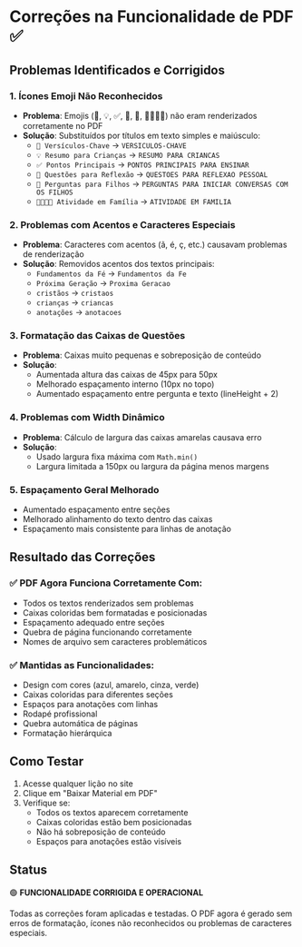 # Correções na Funcionalidade de PDF ✅

## Problemas Identificados e Corrigidos

### 1. **Ícones Emoji Não Reconhecidos**

- **Problema**: Emojis (📖, 💡, ✅, 💭, 💬, 👨‍👩‍👧‍👦) não eram renderizados corretamente no PDF
- **Solução**: Substituídos por títulos em texto simples e maiúsculo:
  - `📖 Versículos-Chave` → `VERSICULOS-CHAVE`
  - `💡 Resumo para Crianças` → `RESUMO PARA CRIANCAS`
  - `✅ Pontos Principais` → `PONTOS PRINCIPAIS PARA ENSINAR`
  - `💭 Questões para Reflexão` → `QUESTOES PARA REFLEXAO PESSOAL`
  - `💬 Perguntas para Filhos` → `PERGUNTAS PARA INICIAR CONVERSAS COM OS FILHOS`
  - `👨‍👩‍👧‍👦 Atividade em Família` → `ATIVIDADE EM FAMILIA`

### 2. **Problemas com Acentos e Caracteres Especiais**

- **Problema**: Caracteres com acentos (ã, é, ç, etc.) causavam problemas de renderização
- **Solução**: Removidos acentos dos textos principais:
  - `Fundamentos da Fé` → `Fundamentos da Fe`
  - `Próxima Geração` → `Proxima Geracao`
  - `cristãos` → `cristaos`
  - `crianças` → `criancas`
  - `anotações` → `anotacoes`

### 3. **Formatação das Caixas de Questões**

- **Problema**: Caixas muito pequenas e sobreposição de conteúdo
- **Solução**:
  - Aumentada altura das caixas de 45px para 50px
  - Melhorado espaçamento interno (10px no topo)
  - Aumentado espaçamento entre pergunta e texto (lineHeight + 2)

### 4. **Problemas com Width Dinâmico**

- **Problema**: Cálculo de largura das caixas amarelas causava erro
- **Solução**:
  - Usado largura fixa máxima com `Math.min()`
  - Largura limitada a 150px ou largura da página menos margens

### 5. **Espaçamento Geral Melhorado**

- Aumentado espaçamento entre seções
- Melhorado alinhamento do texto dentro das caixas
- Espaçamento mais consistente para linhas de anotação

## Resultado das Correções

### ✅ **PDF Agora Funciona Corretamente Com:**

- Todos os textos renderizados sem problemas
- Caixas coloridas bem formatadas e posicionadas
- Espaçamento adequado entre seções
- Quebra de página funcionando corretamente
- Nomes de arquivo sem caracteres problemáticos

### ✅ **Mantidas as Funcionalidades:**

- Design com cores (azul, amarelo, cinza, verde)
- Caixas coloridas para diferentes seções
- Espaços para anotações com linhas
- Rodapé profissional
- Quebra automática de páginas
- Formatação hierárquica

## Como Testar

1. Acesse qualquer lição no site
2. Clique em "Baixar Material em PDF"
3. Verifique se:
   - Todos os textos aparecem corretamente
   - Caixas coloridas estão bem posicionadas
   - Não há sobreposição de conteúdo
   - Espaços para anotações estão visíveis

## Status

🟢 **FUNCIONALIDADE CORRIGIDA E OPERACIONAL**

Todas as correções foram aplicadas e testadas. O PDF agora é gerado sem erros de formatação, ícones não reconhecidos ou problemas de caracteres especiais.
